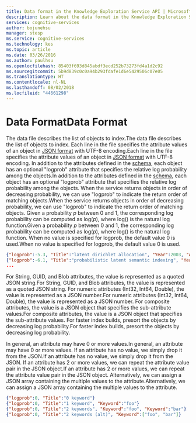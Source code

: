 ```yaml
---
title: Data format in the Knowledge Exploration Service API | Microsoft Docs
description: Learn about the data format in the Knowledge Exploration Service (KES) API in Cognitive Services.
services: cognitive-services
author: bojunehsu
manager: stesp
ms.service: cognitive-services
ms.technology: kes
ms.topic: article
ms.date: 03/26/2016
ms.author: paulhsu
ms.openlocfilehash: 85403f693d845abdf3ecd252b73273fd4a1d2c92
ms.sourcegitcommit: 5b9d839c0c0a94b293fdafe1d6e5429506c07e05
ms.translationtype: HT
ms.contentlocale: nl-NL
ms.lasthandoff: 08/02/2018
ms.locfileid: "44661298"
---
```

# <a name="data-format"></a><span data-ttu-id="6f32a-103">Data Format</span><span class="sxs-lookup"><span data-stu-id="6f32a-103">Data Format</span></span>
<span data-ttu-id="6f32a-104">The data file describes the list of objects to index.</span><span class="sxs-lookup"><span data-stu-id="6f32a-104">The data file describes the list of objects to index.</span></span>
<span data-ttu-id="6f32a-105">Each line in the file specifies the attribute values of an object in [JSON format](http://json.org/) with UTF-8 encoding.</span><span class="sxs-lookup"><span data-stu-id="6f32a-105">Each line in the file specifies the attribute values of an object in [JSON format](http://json.org/) with UTF-8 encoding.</span></span>
<span data-ttu-id="6f32a-106">In addition to the attributes defined in the [schema](SchemaFormat.md), each object has an optional "logprob" attribute that specifies the relative log probability among the objects.</span><span class="sxs-lookup"><span data-stu-id="6f32a-106">In addition to the attributes defined in the [schema](SchemaFormat.md), each object has an optional "logprob" attribute that specifies the relative log probability among the objects.</span></span>
<span data-ttu-id="6f32a-107">When the service returns objects in order of decreasing probability, we can use "logprob" to indicate the return order of matching objects.</span><span class="sxs-lookup"><span data-stu-id="6f32a-107">When the service returns objects in order of decreasing probability, we can use "logprob" to indicate the return order of matching objects.</span></span>
<span data-ttu-id="6f32a-108">Given a probability *p* between 0 and 1, the corresponding log probability can be computed as log(*p*), where log() is the natural log function.</span><span class="sxs-lookup"><span data-stu-id="6f32a-108">Given a probability *p* between 0 and 1, the corresponding log probability can be computed as log(*p*), where log() is the natural log function.</span></span>
<span data-ttu-id="6f32a-109">When no value is specified for logprob, the default value 0 is used.</span><span class="sxs-lookup"><span data-stu-id="6f32a-109">When no value is specified for logprob, the default value 0 is used.</span></span>

```json
{"logprob":-5.3, "Title":"latent dirichlet allocation", "Year":2003, "Author":{"Name":"david m blei", "Affiliation":"uc berkeley"}, "Author":{"Name":"andrew y ng", "Affiliation":"stanford"}, "Author":{"Name":"michael i jordan", "Affiliation":"uc berkeley"}}
{"logprob":-6.1, "Title":"probabilistic latent semantic indexing", "Year":1999, "Author":{"Name":"thomas hofmann", "Affiliation":"uc berkeley"}}
...
```

<span data-ttu-id="6f32a-110">For String, GUID, and Blob attributes, the value is represented as a quoted JSON string.</span><span class="sxs-lookup"><span data-stu-id="6f32a-110">For String, GUID, and Blob attributes, the value is represented as a quoted JSON string.</span></span>  <span data-ttu-id="6f32a-111">For numeric attributes (Int32, Int64, Double), the value is represented as a JSON number.</span><span class="sxs-lookup"><span data-stu-id="6f32a-111">For numeric attributes (Int32, Int64, Double), the value is represented as a JSON number.</span></span>  <span data-ttu-id="6f32a-112">For composite attributes, the value is a JSON object that specifies the sub-attribute values.</span><span class="sxs-lookup"><span data-stu-id="6f32a-112">For composite attributes, the value is a JSON object that specifies the sub-attribute values.</span></span>  <span data-ttu-id="6f32a-113">For faster index builds, presort the objects by decreasing log probability.</span><span class="sxs-lookup"><span data-stu-id="6f32a-113">For faster index builds, presort the objects by decreasing log probability.</span></span>

<span data-ttu-id="6f32a-114">In general, an attribute may have 0 or more values.</span><span class="sxs-lookup"><span data-stu-id="6f32a-114">In general, an attribute may have 0 or more values.</span></span>  <span data-ttu-id="6f32a-115">If an attribute has no value, we simply drop it from the JSON.</span><span class="sxs-lookup"><span data-stu-id="6f32a-115">If an attribute has no value, we simply drop it from the JSON.</span></span>  <span data-ttu-id="6f32a-116">If an attribute has 2 or more values, we can repeat the attribute value pair in the JSON object.</span><span class="sxs-lookup"><span data-stu-id="6f32a-116">If an attribute has 2 or more values, we can repeat the attribute value pair in the JSON object.</span></span>  <span data-ttu-id="6f32a-117">Alternatively, we can assign a JSON array containing the multiple values to the attribute.</span><span class="sxs-lookup"><span data-stu-id="6f32a-117">Alternatively, we can assign a JSON array containing the multiple values to the attribute.</span></span>

```json
{"logprob":0, "Title":"0 keyword"}
{"logprob":0, "Title":"1 keyword", "Keyword":"foo"}
{"logprob":0, "Title":"2 keywords", "Keyword":"foo", "Keyword":"bar"}
{"logprob":0, "Title":"2 keywords (alt)", "Keyword":["foo", "bar"]}
```

